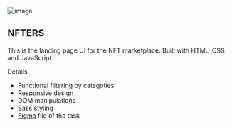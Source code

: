 ![image](https://user-images.githubusercontent.com/103636684/227203318-5250b66b-f59f-4bf0-bfbb-e8cab6440dc6.png)

## NFTERS
This is the landing page UI for the NFT marketplace. Built with HTML ,CSS and JavaScript

Details
* Functional filtering by categoties
* Responsive design 
* DOM manipulations 
* Sass styling
* [Figma](https://www.figma.com/file/zWwZjOIjiTSgBn1cIMhuEp/Jagaad-Module-3-Project) file of the task
